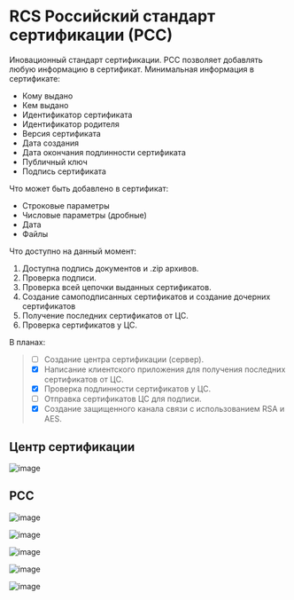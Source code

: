 # RCS Российский стандарт сертификации (РСС)
Иновационный стандарт сертификации. РСС позволяет добавлять любую информацию в сертификат.
Минимальная информация в сертификате:
- Кому выдано
- Кем выдано
- Идентификатор сертификата
- Идентификатор родителя
- Версия сертификата
- Дата создания
- Дата окончания подлинности сертификата
- Публичный ключ
- Подпись сертификата

Что может быть добавлено в сертификат:
- Строковые параметры
- Числовые параметры (дробные)
- Дата
- Файлы

Что доступно на данный момент:
1. Доступна подпись документов и .zip архивов.
2. Проверка подписи.
3. Проверка всей цепочки выданных сертификатов.
4. Создание самоподписанных сертификатов и создание дочерних сертификатов
5. Получение последних сертификатов от ЦС.
6. Проверка сертификатов у ЦС.

В планах:
> - [ ] Создание центра сертификации (сервер).
> - [x] Написание клиентского приложения для получения последних сертификатов от ЦС.
> - [x] Проверка подлинности сертификатов у ЦС. 
> - [ ] Отправка сертификатов ЦС для подписи.
> - [x] Создание защищенного канала связи c использованием RSA и AES.
## Центр сертификации
![image](https://github.com/Camyil-89/RCS/assets/76705837/55720969-64c2-493c-b21a-0b161229b5f1)

## РСС
![image](https://github.com/Camyil-89/RCS/assets/76705837/fc1d8d61-a7f5-4afb-a6b8-0d18e825e129)

![image](https://github.com/Camyil-89/RCS/assets/76705837/a7b619fe-a27f-461d-a68f-51e7ff7d9689)

![image](https://github.com/Camyil-89/RCS/assets/76705837/f84903b5-add6-478c-845b-92e084f778b9)

![image](https://github.com/Camyil-89/RCS/assets/76705837/262a9b49-418c-493a-a4b0-c1cba954b7aa)

![image](https://github.com/Camyil-89/RCS/assets/76705837/08644edb-b264-4149-b235-29aba807b773)
